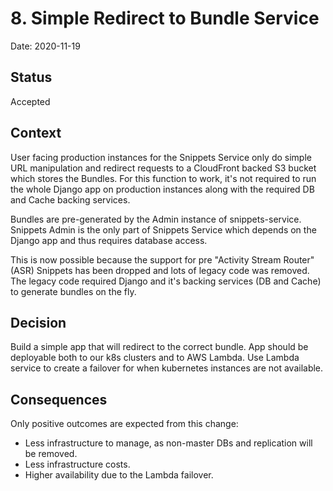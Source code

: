 # 8. Simple Redirect to Bundle Service

Date: 2020-11-19

## Status

Accepted

## Context

User facing production instances for the Snippets Service only do simple URL
manipulation and redirect requests to a CloudFront backed S3 bucket which stores
the Bundles. For this function to work, it's not required to run the whole
Django app on production instances along with the required DB and Cache backing
services.

Bundles are pre-generated by the Admin instance of snippets-service. Snippets
Admin is the only part of Snippets Service which depends on the Django app and
thus requires database access.

This is now possible because the support for pre "Activity Stream Router" (ASR)
Snippets has been dropped and lots of legacy code was removed. The legacy code
required Django and it's backing services (DB and Cache) to generate bundles on
the fly.


## Decision

Build a simple app that will redirect to the correct bundle. App should be
deployable both to our k8s clusters and to AWS Lambda. Use Lambda service to
create a failover for when kubernetes instances are not available.


## Consequences

Only positive outcomes are expected from this change:
 - Less infrastructure to manage, as non-master DBs and replication will be removed.
 - Less infrastructure costs.
 - Higher availability due to the Lambda failover.
